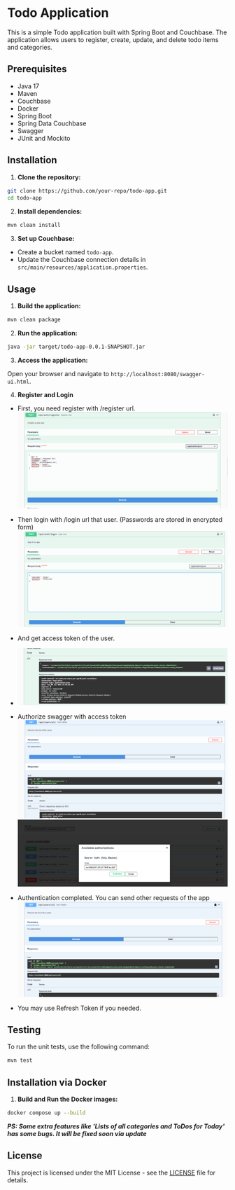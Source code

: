 
# Todo Application

This is a simple Todo application built with Spring Boot and Couchbase. The application allows users to register, create, update, and delete todo items and categories.

## Prerequisites

- Java 17
- Maven
- Couchbase
- Docker
- Spring Boot
- Spring Data Couchbase
- Swagger
- JUnit and Mockito

## Installation

1. **Clone the repository:**

```bash
git clone https://github.com/your-repo/todo-app.git
cd todo-app
```

2. **Install dependencies:**

```bash
mvn clean install
```

3. **Set up Couchbase:**

- Create a bucket named `todo-app`.
- Update the Couchbase connection details in `src/main/resources/application.properties`.

## Usage

1. **Build the application:**

```bash
mvn clean package
```

2. **Run the application:**

```bash
java -jar target/todo-app-0.0.1-SNAPSHOT.jar
```

3. **Access the application:**

Open your browser and navigate to `http://localhost:8080/swagger-ui.html`.

4. **Register and Login**

- First, you need register with /register url.
![img.png](img/img.png)
- Then login with /login url that user. (Passwords are stored in encrypted form)
![img_1.png](img/img_1.png)
- And get access token of the user.
- ![img_2.png](img/img_2.png)
- Authorize swagger with access token
![img_4.png](img/img_4.png)
![img_3.png](img/img_3.png)

- Authentication completed. You can send other requests of the app
  ![img_5.png](img/img_5.png)
- You may use Refresh Token if you needed.

## Testing

To run the unit tests, use the following command:

```bash
mvn test
```

## Installation via Docker

1. **Build and Run the Docker images:**

```bash
docker compose up --build
```

***PS: Some extra features like 'Lists of all categories and ToDos for Today' has some bugs. It will be fixed soon via update***

## License

This project is licensed under the MIT License - see the [LICENSE](LICENSE) file for details.
